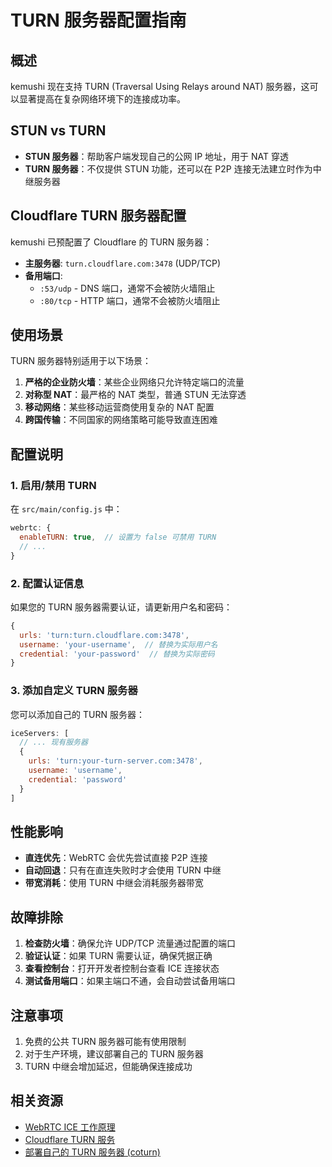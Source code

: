 # TURN 服务器配置指南

## 概述

kemushi 现在支持 TURN (Traversal Using Relays around NAT) 服务器，这可以显著提高在复杂网络环境下的连接成功率。

## STUN vs TURN

- **STUN 服务器**：帮助客户端发现自己的公网 IP 地址，用于 NAT 穿透
- **TURN 服务器**：不仅提供 STUN 功能，还可以在 P2P 连接无法建立时作为中继服务器

## Cloudflare TURN 服务器配置

kemushi 已预配置了 Cloudflare 的 TURN 服务器：

- **主服务器**: `turn.cloudflare.com:3478` (UDP/TCP)
- **备用端口**:
  - `:53/udp` - DNS 端口，通常不会被防火墙阻止
  - `:80/tcp` - HTTP 端口，通常不会被防火墙阻止

## 使用场景

TURN 服务器特别适用于以下场景：

1. **严格的企业防火墙**：某些企业网络只允许特定端口的流量
2. **对称型 NAT**：最严格的 NAT 类型，普通 STUN 无法穿透
3. **移动网络**：某些移动运营商使用复杂的 NAT 配置
4. **跨国传输**：不同国家的网络策略可能导致直连困难

## 配置说明

### 1. 启用/禁用 TURN

在 `src/main/config.js` 中：

```javascript
webrtc: {
  enableTURN: true,  // 设置为 false 可禁用 TURN
  // ...
}
```

### 2. 配置认证信息

如果您的 TURN 服务器需要认证，请更新用户名和密码：

```javascript
{
  urls: 'turn:turn.cloudflare.com:3478',
  username: 'your-username',  // 替换为实际用户名
  credential: 'your-password'  // 替换为实际密码
}
```

### 3. 添加自定义 TURN 服务器

您可以添加自己的 TURN 服务器：

```javascript
iceServers: [
  // ... 现有服务器
  {
    urls: 'turn:your-turn-server.com:3478',
    username: 'username',
    credential: 'password'
  }
]
```

## 性能影响

- **直连优先**：WebRTC 会优先尝试直接 P2P 连接
- **自动回退**：只有在直连失败时才会使用 TURN 中继
- **带宽消耗**：使用 TURN 中继会消耗服务器带宽

## 故障排除

1. **检查防火墙**：确保允许 UDP/TCP 流量通过配置的端口
2. **验证认证**：如果 TURN 需要认证，确保凭据正确
3. **查看控制台**：打开开发者控制台查看 ICE 连接状态
4. **测试备用端口**：如果主端口不通，会自动尝试备用端口

## 注意事项

1. 免费的公共 TURN 服务器可能有使用限制
2. 对于生产环境，建议部署自己的 TURN 服务器
3. TURN 中继会增加延迟，但能确保连接成功

## 相关资源

- [WebRTC ICE 工作原理](https://webrtc.org/getting-started/peer-connections)
- [Cloudflare TURN 服务](https://developers.cloudflare.com/calls/turn/)
- [部署自己的 TURN 服务器 (coturn)](https://github.com/coturn/coturn) 